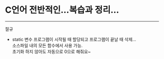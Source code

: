 # C언어 전반적인...복습과 정리...
---
절규
- static 변수
프로그램이 시작될 때 할당되고 프로그램이 끝날 때 삭제...   
소스파일 내의 모든 함수에서 사용 가능.   
초기화 하지 않아도 자동으로 0으로 해줘요~



